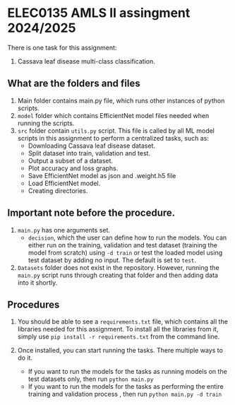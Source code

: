 # ELEC0135 AMLS II assingment 2024/2025

There is one task for this assignment:
1. Cassava leaf disease multi-class classification.

## What are the folders and files
1. Main folder contains main.py file, which runs other instances of python scripts.
2. `model` folder which contains EfficientNet model files needed when running the scripts.
4. `src` folder contain `utils.py` script. This file is called by all ML model scripts in this assignment to perform a centralized tasks, such as: 
   - Downloading Cassava leaf disease dataset.
   - Split dataset into train, validation and test.
   - Output a subset of a dataset.
   - Plot accuracy and loss graphs.
   - Save EfficientNet model as json and .weight.h5 file
   - Load EfficientNet model.
   - Creating directories.

## Important note before the procedure.
1. `main.py` has one arguments set.
   - `decision`, which the user can define how to run the models. You can either run on the training, validation and test dataset (training the model from scratch) using `-d train` or test the loaded model using test dataset by adding no input. The default is set to `test`.
2. `Datasets` folder does not exist in the repository. However, running the `main.py` script runs through creating that folder and then adding data into it shortly.

  
## Procedures

1. You should be able to see a `requirements.txt` file, which contains all the libraries needed for this assignment. To install all the libraries from it, simply use `pip install -r requirements.txt` from the command line.

2. Once installed, you can start running the tasks. There multiple ways to do it.
    - If you want to run the models for the tasks as running models on the test datasets only, then run `python main.py`
    - If you want to run the models for the tasks as performing the entire training and validation process , then run `python main.py -d train`